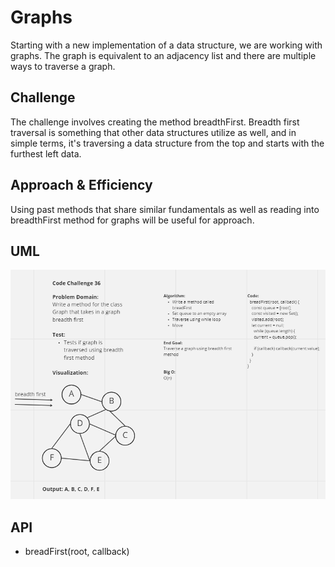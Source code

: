 # Graphs
Starting with a new implementation of a data structure, we are working with graphs. The graph is equivalent to an adjacency list and there are multiple ways to traverse a graph.

## Challenge
The challenge involves creating the method breadthFirst. Breadth first traversal is something that other data structures utilize as well, and in simple terms, it's traversing a data structure from the top and starts with the furthest left data.

## Approach & Efficiency
Using past methods that share similar fundamentals as well as reading into breadthFirst method for graphs will be useful for approach.

## UML
![Code Challenge 36](Screenshots/CodeChallenge36.png)

## API
- breadFirst(root, callback)